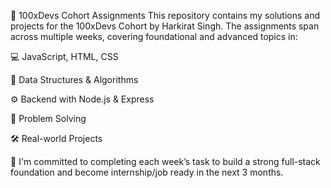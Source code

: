 📘 100xDevs Cohort Assignments
This repository contains my solutions and projects for the 100xDevs Cohort by Harkirat Singh. The assignments span across multiple weeks, covering foundational and advanced topics in:

💻 JavaScript, HTML, CSS

🧠 Data Structures & Algorithms

⚙️ Backend with Node.js & Express

🧪 Problem Solving

🛠️ Real-world Projects

📅 I'm committed to completing each week’s task to build a strong full-stack foundation and become internship/job ready in the next  3 months.
